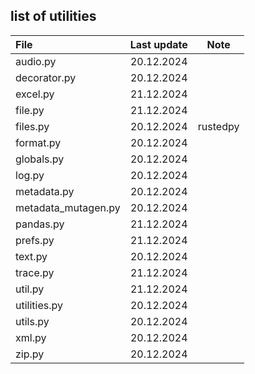## list of utilities

| File         | Last update | Note      |
| :----------- | :---------: | :-------: |
| audio.py     | 20.12.2024  | |
| decorator.py | 20.12.2024  | |
| excel.py     | 21.12.2024  | |
| file.py      | 21.12.2024  | |
| files.py     | 20.12.2024  | rustedpy  |
| format.py    | 20.12.2024  | |
| globals.py   | 20.12.2024  | |
| log.py       | 20.12.2024  | |
| metadata.py  | 20.12.2024  | |
| metadata_mutagen.py | 20.12.2024 | |
| pandas.py    | 21.12.2024  | |
| prefs.py     | 21.12.2024  | |
| text.py      | 20.12.2024  | |
| trace.py     | 21.12.2024  | |
| util.py      | 21.12.2024  | |
| utilities.py | 20.12.2024  | |
| utils.py     | 20.12.2024  | |
| xml.py       | 20.12.2024  | |
| zip.py       | 20.12.2024  | |
